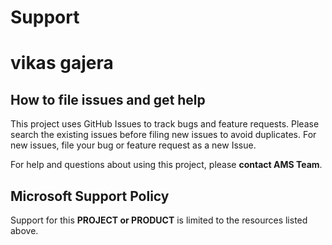 
# Support
# vikas gajera
## How to file issues and get help  

This project uses GitHub Issues to track bugs and feature requests. Please search the existing 
issues before filing new issues to avoid duplicates.  For new issues, file your bug or 
feature request as a new Issue.

For help and questions about using this project, please **contact AMS Team**.

## Microsoft Support Policy  

Support for this **PROJECT or PRODUCT** is limited to the resources listed above.

